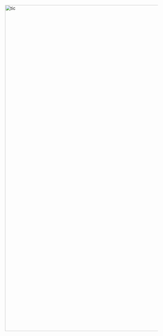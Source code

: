 <img width="1073" alt="tic" src="https://github.com/tiffanyfu7/countdown-day1/assets/71473099/f959f648-337a-4d53-a1b5-d0c19fa6b226">
